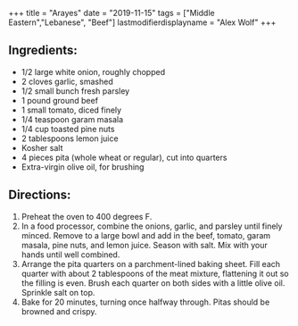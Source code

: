 +++
title = "Arayes"
date = "2019-11-15"
tags = ["Middle Eastern","Lebanese", "Beef"]
lastmodifierdisplayname = "Alex Wolf"
+++

## Ingredients:

* 1/2 large white onion, roughly chopped
* 2 cloves garlic, smashed
* 1/2 small bunch fresh parsley
* 1 pound ground beef
* 1 small tomato, diced finely
* 1/4 teaspoon garam masala
* 1/4 cup toasted pine nuts
* 2 tablespoons lemon juice
* Kosher salt
* 4 pieces pita (whole wheat or regular), cut into quarters
* Extra-virgin olive oil, for brushing

## Directions:

1. Preheat the oven to 400 degrees F.
2. In a food processor, combine the onions, garlic, and parsley until finely minced. Remove to a large bowl and add in the beef, tomato, garam masala, pine nuts, and lemon juice. Season with salt. Mix with your hands until well combined.
3. Arrange the pita quarters on a parchment-lined baking sheet. Fill each quarter with about 2 tablespoons of the meat mixture, flattening it out so the filling is even. Brush each quarter on both sides with a little olive oil. Sprinkle salt on top.
4. Bake for 20 minutes, turning once halfway through. Pitas should be browned and crispy.

